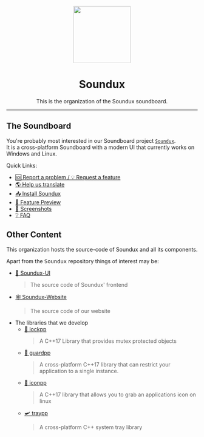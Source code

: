 <p align="center"> <img src="https://raw.githubusercontent.com/Soundux/Soundux/master/assets/logo.gif" height=150> </p>

<h1 align="center"> Soundux </h1>
<p align="center">
    This is the organization of the Soundux soundboard. 
</p>

---

## The Soundboard
You're probably most interested in our Soundboard project [`Soundux`](https://github.com/Soundux/Soundux).  
It is a cross-platform Soundboard with a modern UI that currently works on Windows and Linux.

Quick Links:
- [🆘 Report a problem / 💡 Request a feature](https://github.com/Soundux/Soundux/issues/new/choose)
- [🌎 Help us translate](https://hosted.weblate.org/engage/soundux/)
- [📥 Install Soundux](https://soundux.rocks/download)
- [🎉 Feature Preview](https://soundux.rocks/features)
- [👀 Screenshots](https://soundux.rocks/screenshots)
- [❔ FAQ](https://soundux.rocks/faq)

## Other Content
This organization hosts the source-code of Soundux and all its components. 

Apart from the <kbd>Soundux</kbd> repository things of interest may be:
- [🚀 Soundux-UI](https://github.com/Soundux/soundux-ui)
  > The source code of Soundux' frontend
- [🕸 Soundux-Website](https://github.com/Soundux/soundux.github.io)
  > The source code of our website
- The libraries that we develop
  - [🔐 lockpp](https://github.com/Soundux/lockpp)
    > A C++17 Library that provides mutex protected objects 
  - [💂 guardpp](https://github.com/Soundux/guardpp)
    > A cross-platform C++17 library that can restrict your application to a single instance.
  - [📸 iconpp](https://github.com/Soundux/iconpp)
    > A C++17 library that allows you to grab an applications icon on linux 
  - [🛩️ traypp](https://github.com/Soundux/traypp)
    > A cross-platform C++ system tray library 